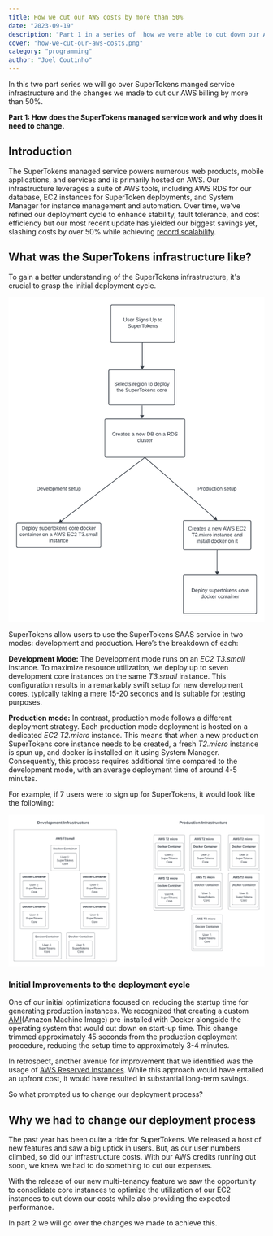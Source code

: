 ```yaml
---
title: How we cut our AWS costs by more than 50%
date: "2023-09-19"
description: "Part 1 in a series of  how we were able to cut down our AWS infrastructure costs by more than 50%"
cover: "how-we-cut-our-aws-costs.png"
category: "programming"
author: "Joel Coutinho"
---
```


In this two part series we will go over SuperTokens manged service infrastructure and the changes we made to cut our AWS billing by more than 50%. 

**Part 1: How does the SuperTokens managed service work and why does it need to change.**

## Introduction

The SuperTokens managed service powers numerous web products, mobile applications, and services and is primarily hosted on AWS. Our infrastructure leverages a suite of AWS tools, including AWS RDS for our database, EC2 instances for SuperToken deployments, and System Manager for instance management and automation. Over time, we've refined our deployment cycle to enhance stability, fault tolerance, and cost efficiency but our most recent update has yielded our biggest savings yet, slashing costs by over 50% while achieving [record scalability](https://twitter.com/supertokensio/status/1701600309397852270). 


## What was the SuperTokens infrastructure like?

To gain a better understanding of the SuperTokens infrastructure, it's crucial to grasp the initial deployment cycle. 

![SuperTokens Deployment process](./supertokens-deployment-process.png)

SuperTokens allow users to use the SuperTokens SAAS service in two modes: development and production. Here’s the breakdown of each:

**Development Mode:**
The Development mode runs on an *EC2 T3.small* instance. To maximize resource utilization, we deploy up to seven development core instances on the same *T3.small* instance. This configuration results in a remarkably swift setup for new development cores, typically taking a mere 15-20 seconds and is suitable for testing purposes.

**Production mode:**
In contrast, production mode follows a different deployment strategy. Each production mode deployment is hosted on a dedicated *EC2 T2.micro* instance. This means that when a new production SuperTokens core instance needs to be created, a fresh *T2.micro* instance is spun up, and docker is installed on it using System Manager. Consequently, this process requires additional time compared to the development mode, with an average deployment time of around 4-5 minutes.


For example, if 7 users were to sign up for SuperTokens, it would look like the following:

![SuperTokens example Infrastructure](./supertokens-example-infrastructure.png)

### Initial Improvements to the deployment cycle

One of our initial optimizations focused on reducing the startup time for generating production instances. We recognized that creating a custom [AMI](https://docs.aws.amazon.com/AWSEC2/latest/UserGuide/AMIs.html)(Amazon Machine Image) pre-installed with Docker alongside the operating system that would cut down on start-up time. This change trimmed approximately 45 seconds from the production deployment procedure, reducing the setup time to approximately 3-4 minutes.

In retrospect, another avenue for improvement that we identified was the usage of [AWS Reserved Instances](https://aws.amazon.com/ec2/pricing/reserved-instances/). While this approach would have entailed an upfront cost, it would have resulted in substantial long-term savings.

So what prompted us to change our deployment process?

## Why we had to change our deployment process
The past year has been quite a ride for SuperTokens. We released a host of new features and saw a big uptick in users. But, as our user numbers climbed, so did our infrastructure costs. With our AWS credits running out soon, we knew we had to do something to cut our expenses.

With the release of our new multi-tenancy feature  we saw the opportunity to consolidate core instances to optimize the utilization of our EC2 instances to cut down our costs while also providing the expected performance. 

In part 2 we will go over the changes we made to achieve this. 

